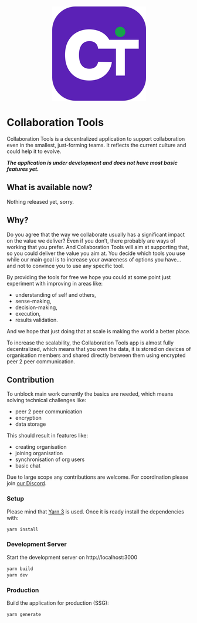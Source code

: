 <p style="text-align: center;"><img alt="logo" src="public/images/logo-256x256.png" width="256"></p>

# Collaboration Tools

Collaboration Tools is a decentralized application to support collaboration even in the smallest, just-forming teams. It reflects the current culture and could help it to evolve.

***The application is under development and does not have most basic features yet.***

## What is available now?

Nothing released yet, sorry.

## Why?

Do you agree that the way we collaborate usually has a significant impact on the value we deliver? Even if you don’t, there probably are ways of working that you prefer. And Collaboration Tools will aim at supporting that, so you could deliver the value you aim at. You decide which tools you use while our main goal is to increase your awareness of options you have... and not to convince you to use any specific tool.

By providing the tools for free we hope you could at some point just experiment with improving in areas like:
- understanding of self and others,
- sense-making,
- decision-making,
- execution,
- results validation.

And we hope that just doing that at scale is making the world a better place.

To increase the scalability, the Collaboration Tools app is almost fully decentralized, which means that you own the data, it is stored on devices of organisation members and shared directly between them using encrypted peer 2 peer communication.

## Contribution

To unblock main work currently the basics are needed, which means solving technical challenges like:
- peer 2 peer communication
- encryption
- data storage

This should result in features like:
- creating organisation
- joining organisation
- synchronisation of org users
- basic chat

Due to large scope any contributions are welcome. For coordination please join [our Discord](https://discord.gg/cT55KFmXgQ).

### Setup

Please mind that [Yarn 3](https://yarnpkg.com/getting-started/install) is used. Once it is ready install the dependencies with:

```bash
yarn install
```

### Development Server

Start the development server on http://localhost:3000

```bash
yarn build
yarn dev
```

### Production

Build the application for production (SSG):

```bash
yarn generate
```

